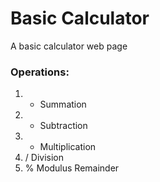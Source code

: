 # Basic Calculator

A basic calculator web page

### Operations:

1. - Summation
2. - Subtraction
3. - Multiplication
4. / Division
5. % Modulus Remainder
